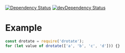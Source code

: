 [![Dependency Status](https://david-dm.org/dnode/drotate.svg)](https://david-dm.org/dnode/drotate)
[![devDependency Status](https://david-dm.org/dnode/drotate/dev-status.svg)](https://david-dm.org/dnode/drotate#info=devDependencies)

# Example
```javascript
const drotate = require('drotate');
for (let value of drotate(['a', 'b', 'c', 'd'])) {}
```
